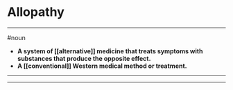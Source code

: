 # Allopathy
---
#noun
- **A system of [[alternative]] medicine that treats symptoms with substances that produce the opposite effect.**
- **A [[conventional]] Western medical method or treatment.**
---
---
